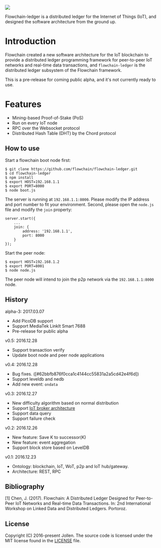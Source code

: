![](https://flowchain.io/fb0/images/logo-text%40128.png)

Flowchain-ledger is a distributed ledger for the Internet of Things (IoT), and designed the software architecture from the ground up.

# Introduction

Flowchain created a new software architecture for the IoT blockchain to provide a distributed ledger programming framework for peer-to-peer IoT networks and real-time data transactions, and ```flowchain-ledger``` is the distributed ledger subsystem of the Flowchain framework.

This is a pre-release for coming public alpha, and it's not currently ready to use.

# Features

* Mining-based Proof-of-Stake (PoS)
* Run on every IoT node
* RPC over the Websocket protocol
* Distributed Hash Table (DHT) by the Chord protocol

## How to use

Start a flowchain boot node first:

```
$ git clone https://github.com/flowchain/flowchain-ledger.git
$ cd flowchain-ledger
$ npm install
$ export HOST=192.168.1.1
$ export PORT=8000
$ node boot.js
```

The server is running at ```192.168.1.1:8000```. Please modify the IP address and port number to fit your environment. Second, please open the ```node.js``` file and modify the ```join``` property:

```
server.start({
	...
	join: {
		address: '192.168.1.1',
		port: 8000
	}
});
```

Start the peer node:

```
$ export HOST=192.168.1.2
$ export PORT=8001
$ node node.js
```

The peer node will intend to join the p2p network via the ```192.168.1.1:8000``` node.

## History

alpha-3: 2017.03.07
 * Add PicoDB support
 * Support MediaTek LinkIt Smart 7688
 * Pre-release for public alpha

v0.5: 2016.12.28
 * Support transaction verify
 * Update boot node and peer node applications

v0.4: 2016.12.28
 * Bug fixes. ([#62bbfb876f0cca1c4144cc55831a2a5cd42e4f6d])
 * Support leveldb and nedb
 * Add new event: ```ondata```

v0.3: 2016.12.27
 * New difficulty algorithm based on normal distribution
 * Support [IoT broker architecture](https://wotcity.com)
 * Support data query
 * Support failure check

v0.2: 2016.12.26
 * New feature: Save K to successor(K)
 * New feature: event aggregation
 * Support block store based on LevelDB

v0.1: 2016.12.23
 * Ontology: blockchain, IoT, WoT, p2p and IoT hub/gateway.
 * Architecture: REST, RPC

## Bibliography

[1] Chen, J. (2017). Flowchain: A Distributed Ledger Designed for Peer-to-Peer IoT Networks and Real-time Data Transactions. In: 2nd International Workshop on Linked Data and Distributed Ledgers. Portoroz.

## License

Copyright (C) 2016-present Jollen. The source code is licensed under the MIT license found in the [LICENSE](LICENSE) file.
